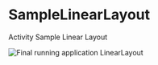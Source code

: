 # SampleLinearLayout
Activity Sample Linear Layout

![Final running application LinearLayout](https://user-images.githubusercontent.com/62986167/155316132-ed915527-dcdf-4c3f-ab75-c148145f2ec9.png)
